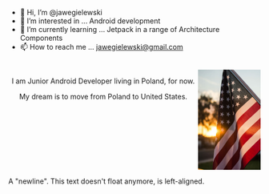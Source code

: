 - 👋 Hi, I’m @jawegielewski
- 👀 I’m interested in ... Android development
- 🌱 I’m currently learning ... Jetpack in a range of Architecture Components
- 📫 How to reach me ... <a href = "mailto: jawegielewski@gmail.com">jawegielewski@gmail.com</a>

<br>

<img align="right" src="resources/us_flag.jpg" width="125" height="200">
<p align="center">I am Junior Android Developer living in Poland, for now.</p>

<p align="center">My dream is to move from Poland to United States.</p>

<br clear="right"/>

A "newline". This text doesn't float anymore, is left-aligned.
<!---
jawegielewski/jawegielewski is a ✨ special ✨ repository because its `README.md` (this file) appears on your GitHub profile.
You can click the Preview link to take a look at your changes.
--->
